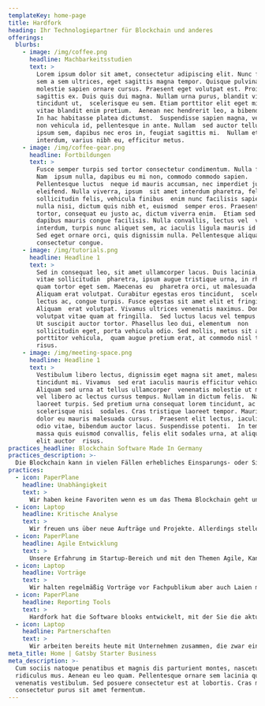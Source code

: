 ```yaml
---
templateKey: home-page
title: Hardfork
heading: Ihr Technologiepartner für Blockchain und anderes
offerings:
  blurbs:
    - image: /img/coffee.png
      headline: Machbarkeitsstudien
      text: >
        Lorem ipsum dolor sit amet, consectetur adipiscing elit. Nunc finibus 
        sem a sem ultrices, eget sagittis magna tempor. Quisque pulvinar lorem 
        molestie sapien ornare cursus. Praesent eget volutpat est. Proin at 
        sagittis ex. Duis quis dui magna. Nullam urna purus, blandit vitae
        tincidunt ut,  scelerisque eu sem. Etiam porttitor elit eget mi luctus,
        vitae blandit enim pretium.  Aenean nec hendrerit leo, a bibendum magna.
        In hac habitasse platea dictumst.  Suspendisse sapien magna, vestibulum
        non vehicula id, pellentesque in ante. Nullam  sed auctor tellus. Sed
        ipsum sem, dapibus nec eros in, feugiat sagittis mi.  Nullam et dui
        interdum, varius nibh eu, efficitur metus.
    - image: /img/coffee-gear.png
      headline: Fortbildungen
      text: >
        Fusce semper turpis sed tortor consectetur condimentum. Nulla facilisi.
        Nam  ipsum nulla, dapibus eu mi non, commodo commodo sapien.
        Pellentesque luctus  neque id mauris accumsan, nec imperdiet justo
        eleifend. Nulla viverra, ipsum  sit amet interdum pharetra, felis lorem
        sollicitudin felis, vehicula finibus  enim nunc facilisis sapien. Donec
        nulla nisi, dictum quis nibh et, euismod  semper eros. Praesent nunc
        tortor, consequat eu justo ac, dictum viverra enim.  Etiam sed dui
        dapibus mauris congue facilisis. Nulla convallis, lectus vel  vehicula
        interdum, turpis nunc aliquet sem, ac iaculis ligula mauris id tortor. 
        Sed eget ornare orci, quis dignissim nulla. Pellentesque aliquam
        consectetur congue.
    - image: /img/tutorials.png
      headline: Headline 1
      text: >
        Sed in consequat leo, sit amet ullamcorper lacus. Duis lacinia, metus
        vitae sollicitudin  pharetra, ipsum augue tristique urna, in rhoncus
        quam tortor eget sem. Maecenas eu  pharetra orci, ut malesuada nisl.
        Aliquam erat volutpat. Curabitur egestas eros tincidunt,  scelerisque
        lectus ac, congue turpis. Fusce egestas sit amet elit et fringilla.
        Aliquam  erat volutpat. Vivamus ultrices venenatis maximus. Donec
        volutpat vitae quam at fringilla.  Sed luctus lacus vel tempus posuere.
        Ut suscipit auctor tortor. Phasellus leo dui, elementum  non
        sollicitudin eget, porta vehicula odio. Sed mollis, metus sit amet
        porttitor vehicula,  quam augue pretium erat, at commodo nisl tellus non
        risus.
    - image: /img/meeting-space.png
      headline: Headline 1
      text: >
        Vestibulum libero lectus, dignissim eget magna sit amet, malesuada
        tincidunt mi. Vivamus  sed erat iaculis mauris efficitur vehicula.
        Aliquam sed urna at tellus ullamcorper  venenatis molestie ut mi. Duis
        vel libero ac lectus cursus tempus. Nullam in dictum felis.  Nam sed
        laoreet turpis. Sed pretium urna consequat lorem tincidunt, ac
        scelerisque nisi  sodales. Cras tristique laoreet tempor. Mauris vitae
        dolor eu mauris malesuada cursus.  Praesent elit lectus, iaculis vel
        odio vitae, bibendum auctor lacus. Suspendisse potenti.  In tempor,
        massa quis euismod convallis, felis elit sodales urna, at aliquet mi
        elit auctor  risus.
practices_headline: Blockchain Software Made In Germany
practices_description: >-
  Die Blockchain kann in vielen Fällen erhebliches Einsparungs- oder Sicherheitspotential bieten. Wir helfen Ihnen diese Potentiale freizulegen. Wir helfen wir Ihnen die Anforderungen und Annahmen kritisch zu hinterfragen und so besonders nachhaltige Lösungen zu produzieren. 
practices:
  - icon: PaperPlane
    headline: Unabhängigkeit
    text: >
      Wir haben keine Favoriten wenn es um das Thema Blockchain geht und glauben auch nicht an Dogmen. Wir nutzen die Technologie, die für den konkreten Fall die besten Ergebnisse verspricht.
  - icon: Laptop
    headline: Kritische Analyse
    text: >
      Wir freuen uns über neue Aufträge und Projekte. Allerdings stellen wir beim Thema Blockchain auch eine gewisse Übertreibung der Einsatzmöglichkeiten fest. Wir hinterfragen immer kritisch, ob sich der hohe Entwicklungsaufwand für ein Projekt tatsächlich lohnt und geben Ihnen eine begründete Einschätzung in jedem Einzelfall.
  - icon: PaperPlane
    headline: Agile Entwicklung
    text: >
      Unsere Erfahrung im Startup-Bereich und mit den Themen Agile, Kanban und Continous Delivery lässt uns besonders schnell und zielorientiert arbeiten. Sie können jederzeit die Fortschritte bei der Entwicklung erfahren und haben so volle Kontrolle über die Projekte.
  - icon: Laptop
    headline: Vorträge
    text: >
      Wir halten regelmäßig Vorträge vor Fachpublikum aber auch Laien mit Interesse am spannenden Thema Blockchain. Wenn Sie zum Beispiel ein Event für Ihre Kunden im Finanzbereich planen, sprechen Sie uns an.
  - icon: PaperPlane
    headline: Reporting Tools
    text: >
      Hardfork hat die Software blooks entwickelt, mit der Sie die aktuellen Bestände und Wertentwicklung von Cryptowährungen verfolgen können. Diese steht unter einer Open Source Lizenz zur Verfügung. Gerne helfen wir Ihnen mit der Integration oder Anpassung für Ihre Zwecke. So können Sie auch die buchhalterischen Herausforderungen der Blockchain lösen. 
  - icon: Laptop
    headline: Partnerschaften
    text: >
      Wir arbeiten bereits heute mit Unternehmen zusammen, die zwar eine Expertise im Finanzbereich haben, diese aber gerne mit einem Partner zusammen erweitern möchten um gemeinsam noch komplexere Kundenprojekte umzusetzen. Falls Sie Interesse an einer solchen Zusammenarbeit haben, sprechen Sie uns bitte an.
meta_title: Home | Gatsby Starter Business
meta_description: >-
  Cum sociis natoque penatibus et magnis dis parturient montes, nascetur
  ridiculus mus. Aenean eu leo quam. Pellentesque ornare sem lacinia quam
  venenatis vestibulum. Sed posuere consectetur est at lobortis. Cras mattis
  consectetur purus sit amet fermentum.
---
```


